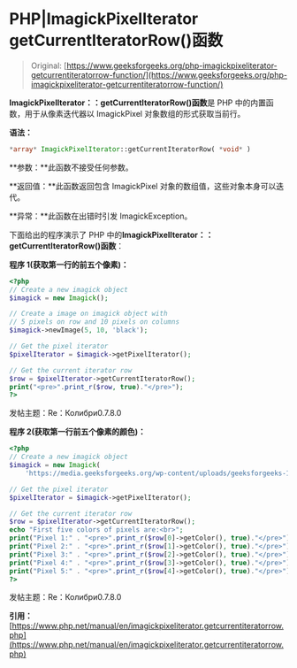 # PHP|ImagickPixelIterator getCurrentIteratorRow()函数

> Original: [https://www.geeksforgeeks.org/php-imagickpixeliterator-getcurrentiteratorrow-function/](https://www.geeksforgeeks.org/php-imagickpixeliterator-getcurrentiteratorrow-function/)

**ImagickPixelIterator：：getCurrentIteratorRow()函数**是 PHP 中的内置函数，用于从像素迭代器以 ImagickPixel 对象数组的形式获取当前行。

**语法：**

```php
*array* ImagickPixelIterator::getCurrentIteratorRow( *void* )
```

**参数：**此函数不接受任何参数。

**返回值：**此函数返回包含 ImagickPixel 对象的数组值，这些对象本身可以迭代。

**异常：**此函数在出错时引发 ImagickException。

下面给出的程序演示了 PHP 中的**ImagickPixelIterator：：getCurrentIteratorRow()函数**：

**程序 1(获取第一行的前五个像素)：**

```php
<?php
// Create a new imagick object
$imagick = new Imagick();

// Create a image on imagick object with 
// 5 pixels on row and 10 pixels on columns
$imagick->newImage(5, 10, 'black');

// Get the pixel iterator
$pixelIterator = $imagick->getPixelIterator();

// Get the current iterator row
$row = $pixelIterator->getCurrentIteratorRow();
print("<pre>".print_r($row, true)."</pre>");
?>
```

发帖主题：Re：Колибри0.7.8.0

**程序 2(获取第一行前五个像素的颜色)：**

```php
<?php
// Create a new imagick object
$imagick = new Imagick(
    'https://media.geeksforgeeks.org/wp-content/uploads/geeksforgeeks-13.png');

// Get the pixel iterator
$pixelIterator = $imagick->getPixelIterator();

// Get the current iterator row
$row = $pixelIterator->getCurrentIteratorRow();
echo "First five colors of pixels are:<br>";
print("Pixel 1:" . "<pre>".print_r($row[0]->getColor(), true)."</pre>");
print("Pixel 2:" . "<pre>".print_r($row[1]->getColor(), true)."</pre>");
print("Pixel 3:" . "<pre>".print_r($row[2]->getColor(), true)."</pre>");
print("Pixel 4:" . "<pre>".print_r($row[3]->getColor(), true)."</pre>");
print("Pixel 5:" . "<pre>".print_r($row[4]->getColor(), true)."</pre>");
?>
```

发帖主题：Re：Колибри0.7.8.0

**引用：**[https://www.php.net/manual/en/imagickpixeliterator.getcurrentiteratorrow.php](https://www.php.net/manual/en/imagickpixeliterator.getcurrentiteratorrow.php)
